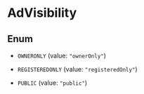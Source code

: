 

# AdVisibility

## Enum


* `OWNERONLY` (value: `"ownerOnly"`)

* `REGISTEREDONLY` (value: `"registeredOnly"`)

* `PUBLIC` (value: `"public"`)



